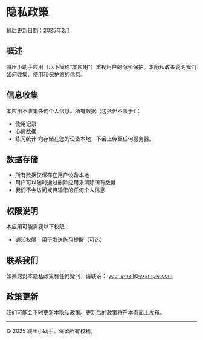 # 隐私政策

最后更新日期：2025年2月

## 概述

减压小助手应用（以下简称"本应用"）重视用户的隐私保护。本隐私政策说明我们如何收集、使用和保护您的信息。

## 信息收集

本应用不收集任何个人信息。所有数据（包括但不限于）：
- 使用记录
- 心情数据
- 练习统计
均存储在您的设备本地，不会上传至任何服务器。

## 数据存储

- 所有数据仅保存在用户设备本地
- 用户可以随时通过删除应用来清除所有数据
- 我们不会访问或传输您的任何个人信息

## 权限说明

本应用可能需要以下权限：
- 通知权限：用于发送练习提醒（可选）

## 联系我们

如果您对本隐私政策有任何疑问，请联系：
[your.email@example.com](mailto:your.email@example.com)

## 政策更新

我们可能会不时更新本隐私政策。更新后的政策将在本页面上发布。

---

© 2025 减压小助手。保留所有权利。
